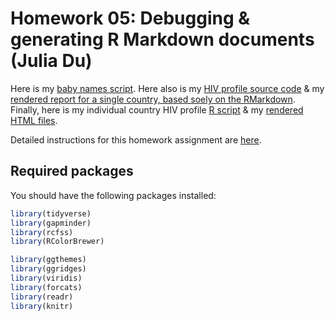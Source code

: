 # Homework 05: Debugging & generating R Markdown documents (Julia Du)

Here is my [baby names script](babynames.R).
Here also is my [HIV profile source code](hiv-profile.Rmd) & my [rendered report for a single country, based soely on the RMarkdown](hiv-profile.md).
Finally, here is my individual country HIV profile [R script](hiv-profile.R) & my [rendered HTML files](./reports).

Detailed instructions for this homework assignment are [here](https://cfss.uchicago.edu/homework/debugging-rmarkdown/).

## Required packages

You should have the following packages installed:

```r
library(tidyverse)
library(gapminder)
library(rcfss)
library(RColorBrewer)

library(ggthemes)
library(ggridges)
library(viridis)
library(forcats)
library(readr)
library(knitr)

```
